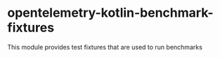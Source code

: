 # opentelemetry-kotlin-benchmark-fixtures

This module provides test fixtures that are used to run benchmarks

